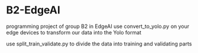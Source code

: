 # B2-EdgeAI
programming project of group B2 in EdgeAI
use convert_to_yolo.py on your edge devices to transform our data into the Yolo format 


use split_train_validate.py to divide the data into training and validating parts
